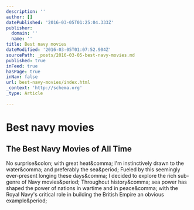 ```yaml
---
description: ''
author: []
datePublished: '2016-03-05T01:25:04.333Z'
publisher:
  domain: ''
  name: ''
title: Best navy movies
dateModified: '2016-03-05T01:07:52.904Z'
sourcePath: _posts/2016-03-05-best-navy-movies.md
published: true
inFeed: true
hasPage: true
inNav: false
url: best-navy-movies/index.html
_context: 'http://schema.org'
_type: Article

---
```

# Best navy movies

<article style=""><h1>The Best Navy Movies of All Time</h1><p>No surprise&amp;colon; with great heat&amp;comma; I'm instinctively drawn to the water&amp;comma; and preferably the sea&amp;period; Fueled by this seemingly ever-present longing these days&amp;comma; I decided to explore the rich sub-genre of Navy movies&amp;period; Throughout history&amp;comma; sea power has shaped the power of nations in wartime and in peace&amp;comma; with the Royal Navy's critical role in building the British Empire an obvious example&amp;period;</p></article>